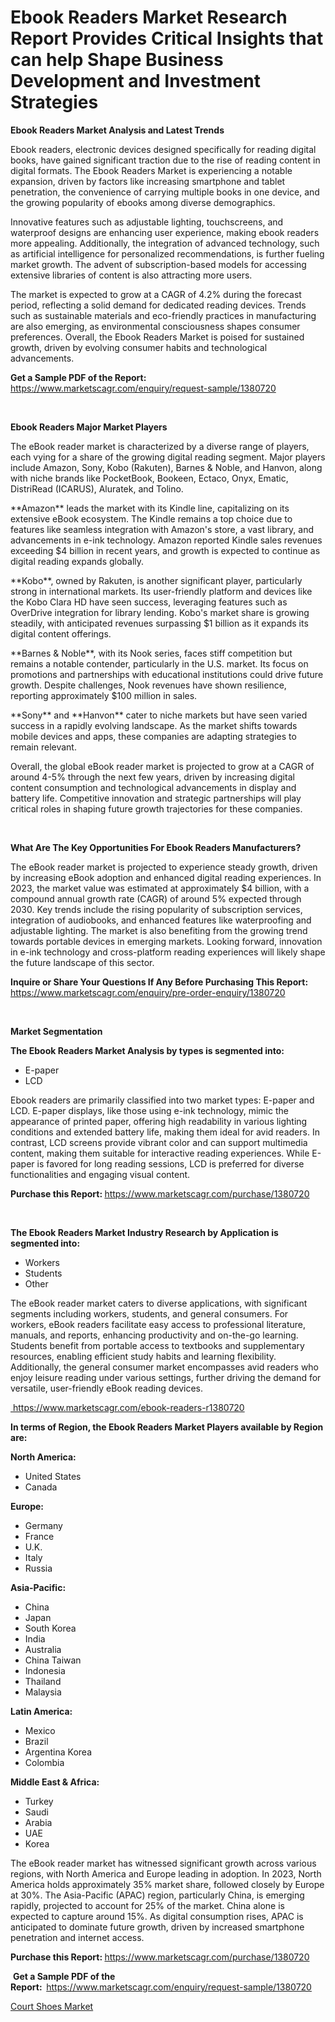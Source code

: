 <p><h1>Ebook Readers Market Research Report Provides Critical Insights that can help Shape Business Development and Investment Strategies</h1></p><p><strong>Ebook Readers Market Analysis and Latest Trends</strong></p>
<p><p>Ebook readers, electronic devices designed specifically for reading digital books, have gained significant traction due to the rise of reading content in digital formats. The Ebook Readers Market is experiencing a notable expansion, driven by factors like increasing smartphone and tablet penetration, the convenience of carrying multiple books in one device, and the growing popularity of ebooks among diverse demographics. </p><p>Innovative features such as adjustable lighting, touchscreens, and waterproof designs are enhancing user experience, making ebook readers more appealing. Additionally, the integration of advanced technology, such as artificial intelligence for personalized recommendations, is further fueling market growth. The advent of subscription-based models for accessing extensive libraries of content is also attracting more users.</p><p>The market is expected to grow at a CAGR of 4.2% during the forecast period, reflecting a solid demand for dedicated reading devices. Trends such as sustainable materials and eco-friendly practices in manufacturing are also emerging, as environmental consciousness shapes consumer preferences. Overall, the Ebook Readers Market is poised for sustained growth, driven by evolving consumer habits and technological advancements.</p></p>
<p><strong>Get a Sample PDF of the Report:&nbsp;</strong> <a href="https://www.marketscagr.com/enquiry/request-sample/1380720?utm_campaign=3541&utm_medium=2&utm_source=Github&utm_content=ia&utm_term=05042025&utm_id=ebook-readers">https://www.marketscagr.com/enquiry/request-sample/1380720</a></p>
<p>&nbsp;</p>
<p><strong>Ebook Readers Major Market Players</strong></p>
<p><p>The eBook reader market is characterized by a diverse range of players, each vying for a share of the growing digital reading segment. Major players include Amazon, Sony, Kobo (Rakuten), Barnes & Noble, and Hanvon, along with niche brands like PocketBook, Bookeen, Ectaco, Onyx, Ematic, DistriRead (ICARUS), Aluratek, and Tolino.</p><p>**Amazon** leads the market with its Kindle line, capitalizing on its extensive eBook ecosystem. The Kindle remains a top choice due to features like seamless integration with Amazon's store, a vast library, and advancements in e-ink technology. Amazon reported Kindle sales revenues exceeding $4 billion in recent years, and growth is expected to continue as digital reading expands globally.</p><p>**Kobo**, owned by Rakuten, is another significant player, particularly strong in international markets. Its user-friendly platform and devices like the Kobo Clara HD have seen success, leveraging features such as OverDrive integration for library lending. Kobo's market share is growing steadily, with anticipated revenues surpassing $1 billion as it expands its digital content offerings.</p><p>**Barnes & Noble**, with its Nook series, faces stiff competition but remains a notable contender, particularly in the U.S. market. Its focus on promotions and partnerships with educational institutions could drive future growth. Despite challenges, Nook revenues have shown resilience, reporting approximately $100 million in sales.</p><p>**Sony** and **Hanvon** cater to niche markets but have seen varied success in a rapidly evolving landscape. As the market shifts towards mobile devices and apps, these companies are adapting strategies to remain relevant.</p><p>Overall, the global eBook reader market is projected to grow at a CAGR of around 4-5% through the next few years, driven by increasing digital content consumption and technological advancements in display and battery life. Competitive innovation and strategic partnerships will play critical roles in shaping future growth trajectories for these companies.</p></p>
<p>&nbsp;</p>
<p><strong>What Are The Key Opportunities For Ebook Readers Manufacturers?</strong></p>
<p><p>The eBook reader market is projected to experience steady growth, driven by increasing eBook adoption and enhanced digital reading experiences. In 2023, the market value was estimated at approximately $4 billion, with a compound annual growth rate (CAGR) of around 5% expected through 2030. Key trends include the rising popularity of subscription services, integration of audiobooks, and enhanced features like waterproofing and adjustable lighting. The market is also benefiting from the growing trend towards portable devices in emerging markets. Looking forward, innovation in e-ink technology and cross-platform reading experiences will likely shape the future landscape of this sector.</p></p>
<p><strong>Inquire or Share Your Questions If Any Before Purchasing This Report:</strong> <a href="https://www.marketscagr.com/enquiry/pre-order-enquiry/1380720?utm_campaign=3541&utm_medium=2&utm_source=Github&utm_content=ia&utm_term=05042025&utm_id=ebook-readers">https://www.marketscagr.com/enquiry/pre-order-enquiry/1380720</a></p>
<p>&nbsp;</p>
<p><strong>Market Segmentation</strong></p>
<p><strong>The Ebook Readers Market Analysis by types is segmented into:</strong></p>
<p><ul><li>E-paper</li><li>LCD</li></ul></p>
<p><p>Ebook readers are primarily classified into two market types: E-paper and LCD. E-paper displays, like those using e-ink technology, mimic the appearance of printed paper, offering high readability in various lighting conditions and extended battery life, making them ideal for avid readers. In contrast, LCD screens provide vibrant color and can support multimedia content, making them suitable for interactive reading experiences. While E-paper is favored for long reading sessions, LCD is preferred for diverse functionalities and engaging visual content.</p></p>
<p><strong>Purchase this Report:&nbsp;</strong><a href="https://www.marketscagr.com/purchase/1380720?utm_campaign=3541&utm_medium=2&utm_source=Github&utm_content=ia&utm_term=05042025&utm_id=ebook-readers">https://www.marketscagr.com/purchase/1380720</a></p>
<p>&nbsp;</p>
<p><strong>The Ebook Readers Market Industry Research by Application is segmented into:</strong></p>
<p><ul><li>Workers</li><li>Students</li><li>Other</li></ul></p>
<p><p>The eBook reader market caters to diverse applications, with significant segments including workers, students, and general consumers. For workers, eBook readers facilitate easy access to professional literature, manuals, and reports, enhancing productivity and on-the-go learning. Students benefit from portable access to textbooks and supplementary resources, enabling efficient study habits and learning flexibility. Additionally, the general consumer market encompasses avid readers who enjoy leisure reading under various settings, further driving the demand for versatile, user-friendly eBook reading devices.</p></p>
<p><a href="https://www.marketscagr.com/ebook-readers-r1380720?utm_campaign=3541&utm_medium=2&utm_source=Github&utm_content=ia&utm_term=05042025&utm_id=ebook-readers">&nbsp;https://www.marketscagr.com/ebook-readers-r1380720</a></p>
<p><strong>In terms of Region, the Ebook Readers Market Players available by Region are:</strong></p>
<p>
    <p> <strong> North America: </strong>
        <ul>
            <li>United States</li>
            <li>Canada</li>
        </ul>
        </p> 
    <p> <strong> Europe: </strong>
        <ul>
            <li>Germany</li>
            <li>France</li>
            <li>U.K.</li>
            <li>Italy</li>
            <li>Russia</li>
        </ul>
        </p> 
    <p> <strong> Asia-Pacific: </strong>
        <ul>
            <li>China</li>
            <li>Japan</li>
            <li>South Korea</li>
            <li>India</li>
            <li>Australia</li>
            <li>China Taiwan</li>
            <li>Indonesia</li>
            <li>Thailand</li>
            <li>Malaysia</li>
        </ul>
        </p> 
    <p> <strong> Latin America: </strong>
        <ul>
            <li>Mexico</li>
            <li>Brazil</li>
            <li>Argentina Korea</li>
            <li>Colombia</li>
        </ul>
        </p> 
    <p> <strong> Middle East & Africa: </strong>
        <ul>
            <li>Turkey</li>
            <li>Saudi</li>
            <li>Arabia</li>
            <li>UAE</li>
            <li>Korea</li>
        </ul>
    </p>
    </p>
<p><p>The eBook reader market has witnessed significant growth across various regions, with North America and Europe leading in adoption. In 2023, North America holds approximately 35% market share, followed closely by Europe at 30%. The Asia-Pacific (APAC) region, particularly China, is emerging rapidly, projected to account for 25% of the market. China alone is expected to capture around 15%. As digital consumption rises, APAC is anticipated to dominate future growth, driven by increased smartphone penetration and internet access.</p></p>
<p><strong>Purchase this Report: </strong><a href="https://www.marketscagr.com/purchase/1380720?utm_campaign=3541&utm_medium=2&utm_source=Github&utm_content=ia&utm_term=05042025&utm_id=ebook-readers">https://www.marketscagr.com/purchase/1380720</a></p>
<p>&nbsp;<strong>Get a Sample PDF of the Report:&nbsp;&nbsp;</strong><a href="https://www.marketscagr.com/enquiry/request-sample/1380720?utm_campaign=3541&utm_medium=2&utm_source=Github&utm_content=ia&utm_term=05042025&utm_id=ebook-readers">https://www.marketscagr.com/enquiry/request-sample/1380720</a></p>
<p><strong></strong></p>
<p><p><a href="https://github.com/braisykhwezi/Market-Research-Report-List-1/blob/main/court-shoes-market.md?utm_campaign=3541&utm_medium=2&utm_source=Github&utm_content=ia&utm_term=05042025&utm_id=ebook-readers">Court Shoes Market</a></p></p>